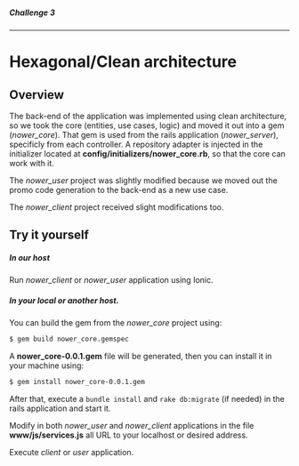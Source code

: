 ##### Challenge 3
---
# Hexagonal/Clean architecture
## Overview
The back-end of the application was implemented using clean architecture,
so we took the core (entities, use cases, logic) and moved it out into a gem 
(*nower_core*).
That gem is used from the rails application (*nower_server*), specificly from
each controller. A repository adapter is injected in the initializer located at
 **config/initializers/nower_core.rb**, so that the core can work with it.

The *nower_user* project was slightly modified because we moved out the promo
code generation to the back-end as a new use case.

The *nower_client* project received slight modifications too.

## Try it yourself
##### In our host
Run *nower_client* or *nower_user* application using Ionic.
##### In your local or another host.
You can build the gem from the *nower_core* project using:
```sh
$ gem build nower_core.gemspec
```
A **nower_core-0.0.1.gem** file will be generated, then you can install it in
your machine using:
```sh
$ gem install nower_core-0.0.1.gem
```
After that, execute a `bundle install` and `rake db:migrate` (if needed) in the
 rails application and start it.

Modify in both *nower_user* and *nower_client* applications in the file
**www/js/services.js** all URL to your localhost or desired address.

Execute *client* or *user* application.

